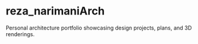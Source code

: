 # reza_narimaniArch
Personal architecture portfolio showcasing design projects, plans, and 3D renderings.
